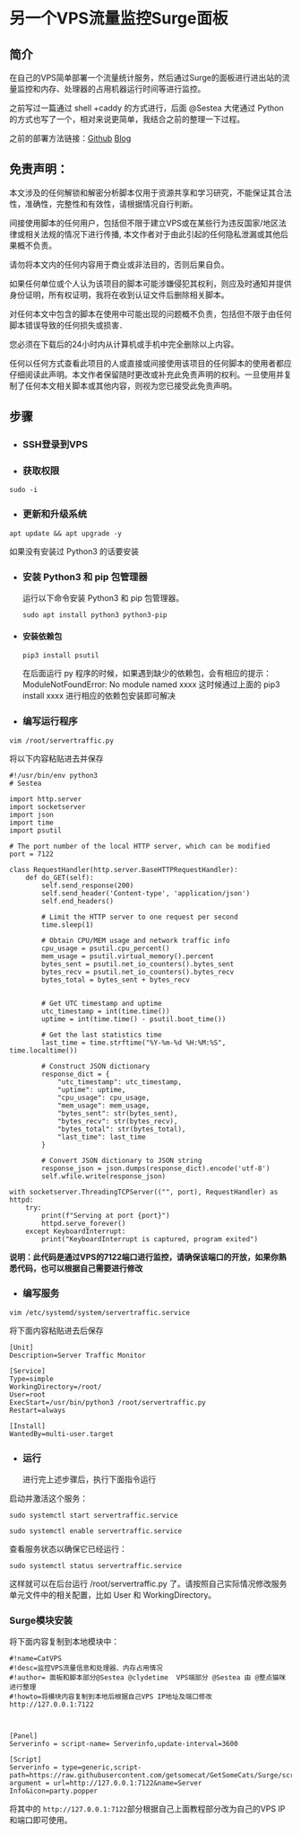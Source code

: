 # 另一个VPS流量监控Surge面板

## 简介

在自己的VPS简单部署一个流量统计服务，然后通过Surge的面板进行进出站的流量监控和内存、处理器的占用机器运行时间等进行监控。

之前写过一篇通过 shell +caddy 的方式进行，后面 @Sestea 大佬通过 Python 的方式也写了一个，相对来说更简单，我结合之前的整理一下过程。

之前的部署方法链接：[Github](https://github.com/getsomecat/GetSomeCats/blob/Surge/自己部署一个VPS流量监控Surge面板.md)  [Blog](https://surge.ga/09/2549/)

## 免责声明：

本文涉及的任何解锁和解密分析脚本仅用于资源共享和学习研究，不能保证其合法性，准确性，完整性和有效性，请根据情况自行判断。

间接使用脚本的任何用户，包括但不限于建立VPS或在某些行为违反国家/地区法律或相关法规的情况下进行传播, 本文作者对于由此引起的任何隐私泄漏或其他后果概不负责。

请勿将本文内的任何内容用于商业或非法目的，否则后果自负。

如果任何单位或个人认为该项目的脚本可能涉嫌侵犯其权利，则应及时通知并提供身份证明，所有权证明，我将在收到认证文件后删除相关脚本。

对任何本文中包含的脚本在使用中可能出现的问题概不负责，包括但不限于由任何脚本错误导致的任何损失或损害．

您必须在下载后的24小时内从计算机或手机中完全删除以上内容。

任何以任何方式查看此项目的人或直接或间接使用该项目的任何脚本的使用者都应仔细阅读此声明。本文作者保留随时更改或补充此免责声明的权利。一旦使用并复制了任何本文相关脚本或其他内容，则视为您已接受此免责声明。



## 步骤



- ### SSH登录到VPS



- ### 获取权限



`sudo -i`



- ### 更新和升级系统



`apt update && apt upgrade -y`

如果没有安装过 Python3 的话要安装

- ### 安装 Python3 和 pip 包管理器

  运行以下命令安装 Python3 和 pip 包管理器。

  

  ```
  sudo apt install python3 python3-pip
  ```

  



- ####  安装依赖包

  ```
  pip3 install psutil
  ```

  在后面运行 py 程序的时候，如果遇到缺少的依赖包，会有相应的提示：ModuleNotFoundError: No module named xxxx  这时候通过上面的 pip3 install xxxx 进行相应的依赖包安装即可解决



- ###  编写运行程序



`vim /root/servertraffic.py`



将以下内容粘贴进去并保存



```
#!/usr/bin/env python3
# Sestea

import http.server
import socketserver
import json
import time
import psutil

# The port number of the local HTTP server, which can be modified
port = 7122

class RequestHandler(http.server.BaseHTTPRequestHandler):
    def do_GET(self):
        self.send_response(200)
        self.send_header('Content-type', 'application/json')
        self.end_headers()

        # Limit the HTTP server to one request per second
        time.sleep(1)

        # Obtain CPU/MEM usage and network traffic info
        cpu_usage = psutil.cpu_percent()
        mem_usage = psutil.virtual_memory().percent
        bytes_sent = psutil.net_io_counters().bytes_sent
        bytes_recv = psutil.net_io_counters().bytes_recv
        bytes_total = bytes_sent + bytes_recv

        
        # Get UTC timestamp and uptime
        utc_timestamp = int(time.time())
        uptime = int(time.time() - psutil.boot_time())

        # Get the last statistics time
        last_time = time.strftime("%Y-%m-%d %H:%M:%S", time.localtime())

        # Construct JSON dictionary
        response_dict = {
            "utc_timestamp": utc_timestamp,
            "uptime": uptime,
            "cpu_usage": cpu_usage,
            "mem_usage": mem_usage,
            "bytes_sent": str(bytes_sent),
            "bytes_recv": str(bytes_recv),
            "bytes_total": str(bytes_total),
            "last_time": last_time
        }

        # Convert JSON dictionary to JSON string
        response_json = json.dumps(response_dict).encode('utf-8')
        self.wfile.write(response_json)

with socketserver.ThreadingTCPServer(("", port), RequestHandler) as httpd:
    try:
        print(f"Serving at port {port}")
        httpd.serve_forever()
    except KeyboardInterrupt:
        print("KeyboardInterrupt is captured, program exited")
```

**说明：此代码是通过VPS的7122端口进行监控，请确保该端口的开放，如果你熟悉代码，也可以根据自己需要进行修改**



- ###  编写服务



`vim /etc/systemd/system/servertraffic.service`

将下面内容粘贴进去后保存



```
[Unit]
Description=Server Traffic Monitor

[Service]
Type=simple
WorkingDirectory=/root/
User=root
ExecStart=/usr/bin/python3 /root/servertraffic.py
Restart=always

[Install]
WantedBy=multi-user.target
```



- ###  运行



  进行完上述步骤后，执行下面指令运行

启动并激活这个服务：



`sudo systemctl start servertraffic.service`

`sudo systemctl enable servertraffic.service`



查看服务状态以确保它已经运行：



`sudo systemctl status servertraffic.service`



这样就可以在后台运行 /root/servertraffic.py 了。请按照自己实际情况修改服务单元文件中的相关配置，比如 User 和 WorkingDirectory。



### Surge模块安装



将下面内容复制到本地模块中：

```
#!name=CatVPS
#!desc=监控VPS流量信息和处理器、内存占用情况
#!author= 面板和脚本部分@Sestea @clydetime  VPS端部分 @Sestea 由 @整点猫咪 进行整理
#!howto=将模块内容复制到本地后根据自己VPS IP地址及端口修改 http://127.0.0.1:7122 



[Panel]
Serverinfo = script-name= Serverinfo,update-interval=3600

[Script]
Serverinfo = type=generic,script-path=https://raw.githubusercontent.com/getsomecat/GetSomeCats/Surge/script/serverinfo.js, argument = url=http://127.0.0.1:7122&name=Server Info&icon=party.popper
```

将其中的 `http://127.0.0.1:7122`部分根据自己上面教程部分改为自己的VPS IP和端口即可使用。
